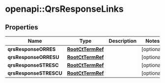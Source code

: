 # openapi::QrsResponseLinks


## Properties
Name | Type | Description | Notes
------------ | ------------- | ------------- | -------------
**qrsResponseORRES** | [**RootCtTermRef**](RootCtTermRef.md) |  | [optional] 
**qrsResponseORRESU** | [**RootCtTermRef**](RootCtTermRef.md) |  | [optional] 
**qrsResponseSTRESC** | [**RootCtTermRef**](RootCtTermRef.md) |  | [optional] 
**qrsResponseSTRESCU** | [**RootCtTermRef**](RootCtTermRef.md) |  | [optional] 


